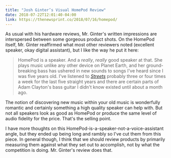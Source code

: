 ```yaml
---
title: "Josh Ginter’s Visual HomePod Review"
date: 2018-07-22T12:01:40-04:00
link: https://thenewsprint.co/2018/07/16/homepod/
---
```


As usual with his hardware reviews, Mr. Ginter's written impressions are interspersed between some gorgeous product shots. On the HomePod itself, Mr. Ginter reaffirmed what most other reviewers noted (excellent speaker, okay digital assistant), but I like the way he put it here: 

> HomePod is a speaker. And a *really*, *really* good speaker at that. She plays music unlike any other device on Planet Earth, and her ground-breaking bass has ushered in new sounds to songs I've heard since I was five years old. I've listened to [*Streets*](https://geo.itunes.apple.com/us/album/id1212477993?i=1212478105&at=1l3v5At&ct=tss&app=itunes) probably three or four times a week for the last five straight years and there are certain parts of Adam Clayton's bass guitar I didn't know existed until about a month ago.

The notion of discovering new music within your old music is wonderfully romantic and certainly something a high quality speaker can help with. But not all speakers look as good as HomePod or produce the same level of audio fidelity for the price. That's the selling point. 

I have more thoughts on this HomePod-is-a-speaker-not-a-voice-assistant angle, but they ended up being long and rambly so I've cut them from this piece. In general though, I think that we should review products by primarily measuring them against what they set out to accomplish, not by what the competition is doing. Mr. Ginter's review does that. 